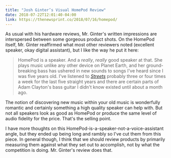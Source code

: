 ```yaml
---
title: "Josh Ginter’s Visual HomePod Review"
date: 2018-07-22T12:01:40-04:00
link: https://thenewsprint.co/2018/07/16/homepod/
---
```


As usual with his hardware reviews, Mr. Ginter's written impressions are interspersed between some gorgeous product shots. On the HomePod itself, Mr. Ginter reaffirmed what most other reviewers noted (excellent speaker, okay digital assistant), but I like the way he put it here: 

> HomePod is a speaker. And a *really*, *really* good speaker at that. She plays music unlike any other device on Planet Earth, and her ground-breaking bass has ushered in new sounds to songs I've heard since I was five years old. I've listened to [*Streets*](https://geo.itunes.apple.com/us/album/id1212477993?i=1212478105&at=1l3v5At&ct=tss&app=itunes) probably three or four times a week for the last five straight years and there are certain parts of Adam Clayton's bass guitar I didn't know existed until about a month ago.

The notion of discovering new music within your old music is wonderfully romantic and certainly something a high quality speaker can help with. But not all speakers look as good as HomePod or produce the same level of audio fidelity for the price. That's the selling point. 

I have more thoughts on this HomePod-is-a-speaker-not-a-voice-assistant angle, but they ended up being long and rambly so I've cut them from this piece. In general though, I think that we should review products by primarily measuring them against what they set out to accomplish, not by what the competition is doing. Mr. Ginter's review does that. 